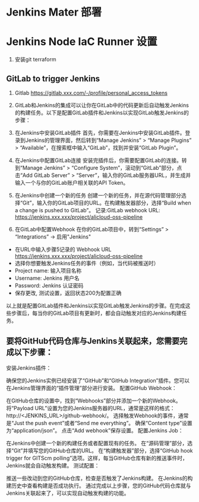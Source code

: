 # Jenkins Mater 部署

# Jenkins Node IaC Runner 设置
1. 安装git terraform

## GitLab to trigger Jenkins

1. Gitlab https://gitlab.xxx.com/-/profile/personal_access_tokens 

2. GitLab和Jenkins的集成可以让你在GitLab中的代码更新后自动触发Jenkins的构建任务。以下是配置GitLab插件和Jenkins以实现GitLab触发Jenkins的步骤：
3. 在Jenkins中安装GitLab插件
首先，你需要在Jenkins中安装GitLab插件。登录到Jenkins的管理界面，然后转到“Manage Jenkins” > “Manage Plugins” > “Available”，在搜索框中输入“GitLab”，找到并安装“GitLab Plugin”。
4. 在Jenkins中配置GitLab连接
安装完插件后，你需要配置GitLab的连接。转到“Manage Jenkins” > “Configure System”，滚动到“GitLab”部分，点击“Add GitLab Server” > “Server”，输入你的GitLab服务器URL，并生成并输入一个与你的GitLab账户相关联的API Token。
5. 在Jenkins中创建一个新的任务
创建一个新的任务，并在源代码管理部分选择“Git”，输入你的GitLab项目的URL。在构建触发器部分，选择“Build when a change is pushed to GitLab”。
记录:GitLab webhook URL: https://jenkins.xxx.xxx/project/alicloud-oss-pipeline
6. 在GitLab中配置Webhook
在你的GitLab项目中，转到“Settings” > “Integrations” -> 启用"Jenkins"
- 在URL中输入步骤5记录的 Webhook URL https://jenkins.xxx.xxx/project/alicloud-oss-pipeline
- 选择你想要触发Jenkins任务的事件（例如，当代码被推送时）
- Project name: 输入项目名称
- Username: Jenkins 用户名
- Password: Jenkins 认证密码
- 保存更改, 测试设置，返回状态200为配置正确

以上就是配置GitLab插件和Jenkins以实现GitLab触发Jenkins的步骤。在完成这些步骤后，每当你的GitLab项目有更新时，都会自动触发对应的Jenkins构建任务。

## 要将GitHub代码仓库与Jenkins关联起来，您需要完成以下步骤：

安装Jenkins插件：

确保您的Jenkins实例已经安装了“GitHub”和“GitHub Integration”插件。您可以在Jenkins管理界面的“插件管理”部分进行安装。
配置GitHub Webhook：

在GitHub仓库的设置中，找到“Webhooks”部分并添加一个新的Webhook。
将“Payload URL”设置为您的Jenkins服务器的URL，通常是这样的格式：http://<JENKINS_URL>/github-webhook/。
选择触发Webhook的事件，通常是“Just the push event”或者“Send me everything”。
确保“Content type”设置为“application/json”。
点击“Add webhook”保存设置。
配置Jenkins Job：

在Jenkins中创建一个新的构建任务或者配置现有的任务。
在“源码管理”部分，选择“Git”并填写您的GitHub仓库的URL。
在“构建触发器”部分，选择“GitHub hook trigger for GITScm polling”选项。这样，每当GitHub仓库有新的推送事件时，Jenkins就会自动触发构建。
测试配置：

推送一些改动到您的GitHub仓库，检查是否触发了Jenkins构建。
在Jenkins的构建历史中查看构建是否成功执行。
通过完成以上步骤，您的GitHub代码仓库就与Jenkins关联起来了，可以实现自动触发构建的功能。
